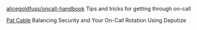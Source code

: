 
[alicegoldfuss/oncall-handbook](https://github.com/alicegoldfuss/oncall-handbook)
Tips and tricks for getting through on-call

[Pat Cable](https://blog.threatstack.com/balancing-security-and-your-on-call-rotation-using-deputize)
Balancing Security and Your On-Call Rotation Using Deputize
